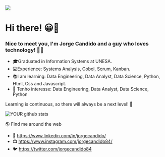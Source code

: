 <img src="https://github.com/pr2tik1/pr2tik1/blob/master/IMAGE-NAME">

# Hi there! 😀👋
### Nice to meet you, I'm Jorge Candido and a guy who loves technology! 👨‍💻

- 🎓Graduated in Information Systems at UNESA.
- 💻Experience: Systems Analysis, Cobol, Scrum, Kanban.
- 📚I am learning: Data Engineering, Data Analyst, Data Science, Python, Html, Css and Javascript.
- 🎯 Tenho interesse: Data Engineering, Data Analyst, Data Science, Python

Learning is continuous, so there will always be a next level! 🚀

![YOUR github stats](https://github-readme-stats.vercel.app/api?username=JorgeCandido)

🌎 Find me around the web 

- 💼 https://www.linkedin.com/in/jorgecandido/
- 📺 https://www.instagram.com/jorgecandido84/ 
- 🐦 https://twitter.com/jorgecandido84

<!--
### Hi there 👋
**JorgeCandido/JorgeCandido** is a ✨ _special_ ✨ repository because its `README.md` (this file) appears on your GitHub profile.

Here are some ideas to get you started:

- 🔭 I’m currently working on ...
- 🌱 I’m currently learning ...
- 👯 I’m looking to collaborate on ...
- 🤔 I’m looking for help with ...
- 💬 Ask me about ...
- 📫 How to reach me: ...
- 😄 Pronouns: ...
- ⚡ Fun fact: ...
-->
